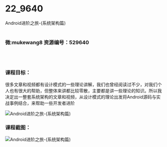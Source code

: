 # 22_9640
Android进阶之旅-(系统架构篇)
<br/></br>
<h3>微:mukewang8 资源编号：529640</h3>
<br/></br>
<h3>课程目标：</h3>
<p>很多文章和视频都有设计模式的一些理论讲解，我们也曾经阅读过不少，对我们个人也有很大的帮助，但整体来讲都比较零散，主要都是讲一些理论的知识。所以我决定出一整套系统架构的文章和视频，从设计模式的理论出发将<a title="查看与 Android 相关的文章" target="_blank">Android</a>源码与实战事例结合，来帮助一些开发者进阶</p>
<p><img src="https://www.ko996.com/wp-content/uploads/img/2019/12/1-43-300x213.png" alt="Android进阶之旅-(系统架构篇)"></p>
<h3>课程截图：</h3>
<p><img src="https://www.ko996.com/wp-content/uploads/img/2019/12/2-7.png" alt="Android进阶之旅-(系统架构篇)"></p>
<p>&nbsp;</p>
